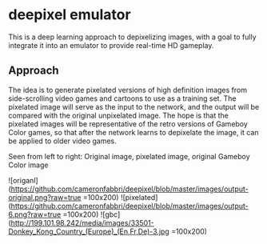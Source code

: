 # deepixel emulator

This is a deep learning approach to depixelizing images, with a goal to fully integrate
it into an emulator to provide real-time HD gameplay.

## Approach
The idea is to generate pixelated versions of high definition images from side-scrolling video
games and cartoons to use as a training set. The pixelated image will serve as the input to the
network, and the output will be compared with the original unpixelated image. The hope is that 
the pixelated images will be representative of the retro versions of Gameboy Color games, so that 
after the network learns to depixelate the image, it can be applied to older video games.

Seen from left to right:
Original image, pixelated image, original Gameboy Color image

![origanl](https://github.com/cameronfabbri/deepixel/blob/master/images/output-original.png?raw=true =100x200)
![pixelated](https://github.com/cameronfabbri/deepixel/blob/master/images/output-6.png?raw=true =100x200) 
![gbc](http://199.101.98.242/media/images/33501-Donkey_Kong_Country_(Europe)_(En,Fr,De)-3.jpg =100x200)

